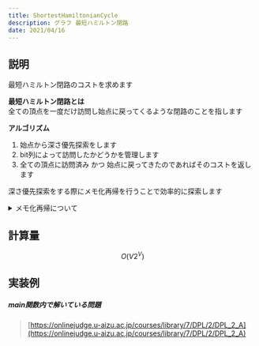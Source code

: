 ```yaml
---
title: ShortestHamiltonianCycle
description: グラフ 最短ハミルトン閉路
date: 2021/04/16
---
```


## 説明
最短ハミルトン閉路のコストを求めます

**最短ハミルトン閉路とは**  
全ての頂点を一度だけ訪問し始点に戻ってくるような閉路のことを指します

**アルゴリズム**  
1. 始点から深さ優先探索をします
2. bit列によって訪問したかどうかを管理します
3. 全ての頂点に訪問済み かつ 始点に戻ってきたのであればそのコストを返します

深さ優先探索をする際にメモ化再帰を行うことで効率的に探索します

<details><summary>メモ化再帰について</summary>

再帰をする際に計算結果を保持しておくことで一度行った計算を省くことができます

例としてフィボナッチ数列の$N$項を以下のような再帰で解きます
```cpp
int fibo(int i){
  if(i==0||i==1) return 1;
  return fibo(i-1)+fibo(i-2);
}
```

上記のような再帰で$4$項の計算をしてみるとします  
(呼び出される関数を$\{\}$で囲みます)

- $fibo(4) = \{fibo(3)\} + fibo(2)$  

  - $fibo(3) = \{fibo(2)\} + fibo(1)$  

    - $fibo(2) = \{fibo(1)\} + fibo(0)$  

      - $fibo(1) = 1$

    - $fibo(2) = 1 + \{fibo(0)\}$

      - $fibo(0) = 1$

    - $fibo(2) = 1 + 1$

  - $fibo(3) = 2 + \{fibo(1)\}$

    - $fibo(1) = 1$

  - $fibo(3) = 2 + 1$

- $fibo(4) = 3 + \{fibo(2)\}$

  - $fibo(2) = \{fibo(1)\} + fibo(0)$

    - $fibo(1) = 1$

  - $fibo(2) = 1 + \{fibo(0)\}$

    - $fibo(0) = 1$

  - $fibo(2) = 1 + 1$

- $fibo(4) = 3 + 2$

<br>

計算途中で$fibo(2)$などが数回呼び出されることがありました  
これをメモ化再帰にするには以下のように書きます
```cpp
// memoは全て-1で初期化してたとします
int memo[10];

int fibo(int i){
  if(i==0||i==1) return 1;
  if(memo[i] != -1) return memo[i];

  memo[i]=fibo(i-1)+fibo(i-2);
  return memo[i];
}
```

計算結果を保持しておく場所を作っておきます  
初期値が変わっている場合は既に計算済みということなのでその結果を返します
</details>

## 計算量
$$
O(V2^{V})
$$

## 実装例

##### main関数内で解いている問題
> [https://onlinejudge.u-aizu.ac.jp/courses/library/7/DPL/2/DPL_2_A](https://onlinejudge.u-aizu.ac.jp/courses/library/7/DPL/2/DPL_2_A)

```cpp import=/assets/Library/graph/shortesthamiltoniancycle.cpp
```
